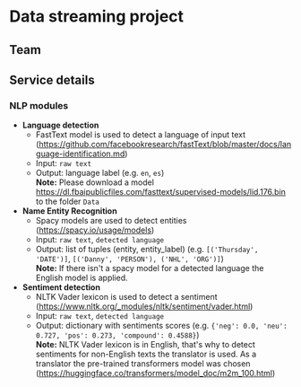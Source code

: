 # Data streaming project

## Team

## Service details

### NLP modules  
* **Language detection**  
    - FastText model is used to detect a language of input text (https://github.com/facebookresearch/fastText/blob/master/docs/language-identification.md)
    - Input: `raw text`
    - Output: language label (e.g. `en`, `es`)  
  **Note:** Please download a model https://dl.fbaipublicfiles.com/fasttext/supervised-models/lid.176.bin to the folder `Data`  
* **Name Entity Recognition**  
    - Spacy models are used to detect entities (https://spacy.io/usage/models)  
    - Input: `raw text`, `detected language`
    - Output: list of tuples (entity, entity_label) (e.g. `[('Thursday', 'DATE')]`, `[('Danny', 'PERSON'), ('NHL', 'ORG')]`)  
    **Note:** If there isn't a spacy model for a detected language the English model is applied.
* **Sentiment detection**  
    - NLTK Vader lexicon is used to detect a sentiment (https://www.nltk.org/_modules/nltk/sentiment/vader.html)  
    - Input: `raw text`, `detected language`
    - Output: dictionary with sentiments scores (e.g. `{'neg': 0.0, 'neu': 0.727, 'pos': 0.273, 'compound': 0.4588}`)  
    **Note:** NLTK Vader lexicon is in English, that's why to detect sentiments for non-English texts the translator is used. As a translator the pre-trained transformers model was chosen (https://huggingface.co/transformers/model_doc/m2m_100.html)  
      